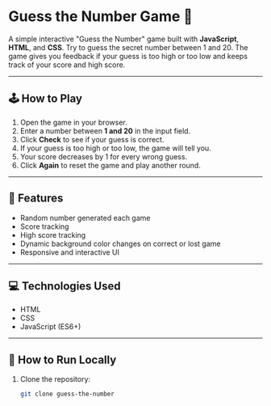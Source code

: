 # Guess the Number Game 🎯

A simple interactive "Guess the Number" game built with **JavaScript**, **HTML**, and **CSS**. Try to guess the secret number between 1 and 20. The game gives you feedback if your guess is too high or too low and keeps track of your score and high score.

---

## 🕹 How to Play

1. Open the game in your browser.
2. Enter a number between **1 and 20** in the input field.
3. Click **Check** to see if your guess is correct.
4. If your guess is too high or too low, the game will tell you.
5. Your score decreases by 1 for every wrong guess.
6. Click **Again** to reset the game and play another round.

---

## 🎨 Features

- Random number generated each game
- Score tracking
- High score tracking
- Dynamic background color changes on correct or lost game
- Responsive and interactive UI

---

## 💻 Technologies Used

- HTML
- CSS
- JavaScript (ES6+)

---

## 🔧 How to Run Locally

1. Clone the repository:  
   ```bash
   git clone guess-the-number
